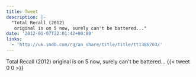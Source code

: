 ```yaml
---
title: Tweet
description: |-
  "Total Recall (2012)
   original is on 5 now, surely can't be battered..."
date: '2012-01-07T22:01:42+00:00'
links:
  - 'http://uk.imdb.com/rg/an_share/title/title/tt1386703/'
---
```

Total Recall (2012)
 original is on 5 now, surely can't be battered...
      {{< tweet 0 0 >}}
    
